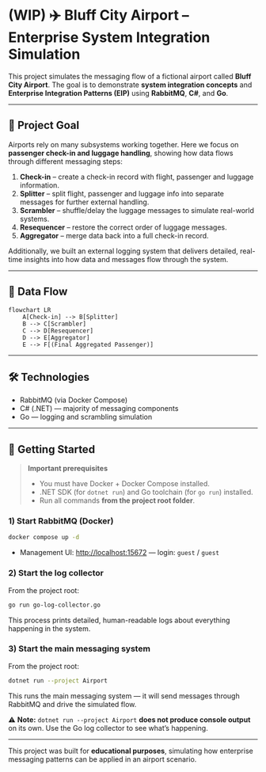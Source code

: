 # (WIP) ✈️ Bluff City Airport – Enterprise System Integration Simulation

This project simulates the messaging flow of a fictional airport called **Bluff City Airport**.
The goal is to demonstrate **system integration concepts** and **Enterprise Integration Patterns (EIP)** using **RabbitMQ**, **C#**, and **Go**.

---

## 🎯 Project Goal

Airports rely on many subsystems working together. Here we focus on **passenger check-in and luggage handling**, showing how data flows through different messaging steps:

1. **Check-in** – create a check-in record with flight, passenger and luggage information.
2. **Splitter** – split flight, passenger and luggage info into separate messages for further external handling.
3. **Scrambler** – shuffle/delay the luggage messages to simulate real-world systems.
4. **Resequencer** – restore the correct order of luggage messages.
5. **Aggregator** – merge data back into a full check-in record.

Additionally, we built an external logging system that delivers detailed, real-time insights into how data and messages flow through the system.

---

## 🔄 Data Flow

```mermaid
flowchart LR
    A[Check-in] --> B[Splitter]
    B --> C[Scrambler]
    C --> D[Resequencer]
    D --> E[Aggregator]
    E --> F[(Final Aggregated Passenger)]
```

---

## 🛠 Technologies

* RabbitMQ (via Docker Compose)
* C# (.NET) — majority of messaging components
* Go — logging and scrambling simulation

---

## 🚀 Getting Started

> **Important prerequisites**
>
> * You must have Docker + Docker Compose installed.
> * .NET SDK (for `dotnet run`) and Go toolchain (for `go run`) installed.
> * Run all commands **from the project root folder**.

### 1) Start RabbitMQ (Docker)

```bash
docker compose up -d
```

* Management UI: [http://localhost:15672](http://localhost:15672)  — login: `guest` / `guest`

### 2) Start the log collector

From the project root:

```bash
go run go-log-collector.go
```

This process prints detailed, human-readable logs about everything happening in the system.

### 3) Start the main messaging system

From the project root:

```bash
dotnet run --project Airport
```

This runs the main messaging system — it will send messages through RabbitMQ and drive the simulated flow.

⚠️ **Note:** `dotnet run --project Airport` **does not produce console output** on its own. Use the Go log collector to see what’s happening.

---

This project was built for **educational purposes**, simulating how enterprise messaging patterns can be applied in an airport scenario.
